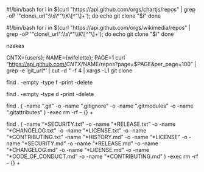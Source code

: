 \#!/bin/bash for i in <span class="math inline">$(curl "https://api.github.com/orgs/chartjs/repos" | grep -oP '"clone\_url":\\s\*"\\K\[^"\]+'); do echo git clone "$</span>i" done

\#!/bin/bash for i in <span class="math inline">$(curl "https://api.github.com/orgs/wikimedia/repos" | grep -oP '"clone\_url":\\s\*"\\K\[^"\]+'); do echo git clone "$</span>i" done

nzakas

CNTX={users}; NAME={wifelette}; PAGE=1 curl “https://api.github.com/<span class="math inline">*CNTX*/</span>NAME/repos?page=$PAGE&per\_page=100” | grep -e ’git\_url\*’ | cut -d " -f 4 | xargs -L1 git clone

find . -empty -type f -print -delete

find . -empty -type d -print -delete

find . ( -name “.git” -o -name “.gitignore” -o -name “.gitmodules” -o -name “.gitattributes” ) -exec rm -rf – {} +

find . ( -name “*SECURITY.txt" -o -name "*RELEASE.txt” -o -name “*CHANGELOG.txt" -o -name "*LICENSE.txt” -o -name “*CONTRIBUTING.txt" -name "*HISTORY.md” -o -name “*LICENSE" -o -name "*SECURITY.md” -o -name “*RELEASE.md" -o -name "*CHANGELOG.md” -o -name “*LICENSE.md" -o -name "*CODE\_OF\_CONDUCT.md” -o -name "\*CONTRIBUTING.md" ) -exec rm -rf – {} +
